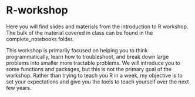 # R-workshop
 
Here you will find slides and materials from the introduction to R workshop. The bulk of the material covered in class can be found in the complete_notebooks folder.

This workshop is primarily focused on helping you to think programmatically, learn how to troubleshoot, and break down large problems into smaller more tractable problems. We will introduce you to some functions and packages, but this is not the primary goal of the workshop. Rather than trying to teach you R in a week, my objective is to set your expectations and give you the tools to teach yourself over the next few years.

